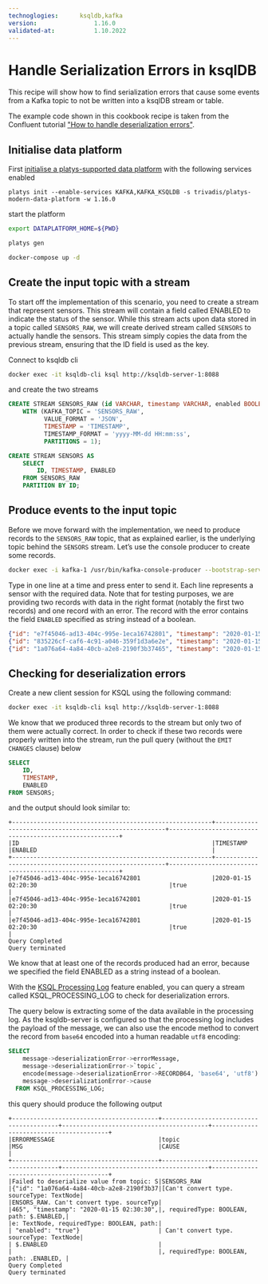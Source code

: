 ```yaml
---
technoglogies:      ksqldb,kafka
version:				1.16.0
validated-at:			1.10.2022
---
```


# Handle Serialization Errors in ksqlDB

This recipe will show how to find serialization errors that cause some events from a Kafka topic to not be written into a ksqlDB stream or table.

The example code shown in this cookbook recipe is taken from the Confluent tutorial ["How to handle deserialization errors"](https://developer.confluent.io/tutorials/handling-deserialization-errors/ksql.html).

## Initialise data platform

First [initialise a platys-supported data platform](../documentation/getting-started.md) with the following services enabled

```
platys init --enable-services KAFKA,KAFKA_KSQLDB -s trivadis/platys-modern-data-platform -w 1.16.0
```

start the platform

```bash
export DATAPLATFORM_HOME=${PWD}

platys gen

docker-compose up -d
```

## Create the input topic with a stream

To start off the implementation of this scenario, you need to create a stream that represent sensors. This stream will contain a field called ENABLED to indicate the status of the sensor. While this stream acts upon data stored in a topic called `SENSORS_RAW`, we will create derived stream called `SENSORS` to actually handle the sensors. This stream simply copies the data from the previous stream, ensuring that the ID field is used as the key.

Connect to ksqldb cli

```bash
docker exec -it ksqldb-cli ksql http://ksqldb-server-1:8088
```

and create the two streams

```sql
CREATE STREAM SENSORS_RAW (id VARCHAR, timestamp VARCHAR, enabled BOOLEAN)
    WITH (KAFKA_TOPIC = 'SENSORS_RAW',
          VALUE_FORMAT = 'JSON',
          TIMESTAMP = 'TIMESTAMP',
          TIMESTAMP_FORMAT = 'yyyy-MM-dd HH:mm:ss',
          PARTITIONS = 1);

CREATE STREAM SENSORS AS
    SELECT
        ID, TIMESTAMP, ENABLED
    FROM SENSORS_RAW
    PARTITION BY ID;

```

##  Produce events to the input topic 

Before we move forward with the implementation, we need to produce records to the `SENSORS_RAW` topic, that as explained earlier, is the underlying topic behind the `SENSORS` stream. Let’s use the console producer to create some records.

```bash
docker exec -i kafka-1 /usr/bin/kafka-console-producer --bootstrap-server kafka-1:19092 --topic SENSORS_RAW
```

Type in one line at a time and press enter to send it. Each line represents a sensor with the required data. Note that for testing purposes, we are providing two records with data in the right format (notably the first two records) and one record with an error. The record with the error contains the field `ENABLED` specified as string instead of a boolean. 

```json
{"id": "e7f45046-ad13-404c-995e-1eca16742801", "timestamp": "2020-01-15 02:20:30", "enabled": true}
{"id": "835226cf-caf6-4c91-a046-359f1d3a6e2e", "timestamp": "2020-01-15 02:25:30", "enabled": true}
{"id": "1a076a64-4a84-40cb-a2e8-2190f3b37465", "timestamp": "2020-01-15 02:30:30", "enabled": "true"}
```

## Checking for deserialization errors 

Create a new client session for KSQL using the following command:

```bash
docker exec -it ksqldb-cli ksql http://ksqldb-server-1:8088
```

We know that we produced three records to the stream but only two of them were actually correct. In order to check if these two records were properly written into the stream, run the pull query (without the `EMIT CHANGES` clause) below

```sql
SELECT
    ID,
    TIMESTAMP,
    ENABLED
FROM SENSORS;
```

and the output should look similar to:

```
+--------------------------------------------------------+--------------------------------------------------------+--------------------------------------------------------+
|ID                                                      |TIMESTAMP                                               |ENABLED                                                 |
+--------------------------------------------------------+--------------------------------------------------------+--------------------------------------------------------+
|e7f45046-ad13-404c-995e-1eca16742801                    |2020-01-15 02:20:30                                     |true                                                    |
|e7f45046-ad13-404c-995e-1eca16742801                    |2020-01-15 02:20:30                                     |true                                                    |
|e7f45046-ad13-404c-995e-1eca16742801                    |2020-01-15 02:20:30                                     |true                                                    |
Query Completed
Query terminated
```

We know that at least one of the records produced had an error, because we specified the field ENABLED as a string instead of a boolean. 

With the [KSQL Processing Log](https://docs.ksqldb.io/en/latest/reference/processing-log) feature enabled, you can query a stream called KSQL_PROCESSING_LOG to check for deserialization errors.

The query below is extracting some of the data available in the processing log. As the ksqldb-server is configured so that the processing log includes the payload of the message, we can also use the encode method to convert the record from `base64` encoded into a human readable `utf8` encoding:

```sql
SELECT
    message->deserializationError->errorMessage,
    message->deserializationError->`topic`,
    encode(message->deserializationError->RECORDB64, 'base64', 'utf8') AS MSG,
    message->deserializationError->cause
  FROM KSQL_PROCESSING_LOG;
```

this query should produce the following output

```
+-----------------------------------------+-----------------------------------------+-----------------------------------------+-----------------------------------------+
|ERRORMESSAGE                             |topic                                    |MSG                                      |CAUSE                                    |
+-----------------------------------------+-----------------------------------------+-----------------------------------------+-----------------------------------------+
|Failed to deserialize value from topic: S|SENSORS_RAW                              |{"id": "1a076a64-4a84-40cb-a2e8-2190f3b37|[Can't convert type. sourceType: TextNode|
|ENSORS_RAW. Can't convert type. sourceTyp|                                         |465", "timestamp": "2020-01-15 02:30:30",|, requiredType: BOOLEAN, path: $.ENABLED,|
|e: TextNode, requiredType: BOOLEAN, path:|                                         | "enabled": "true"}                      | Can't convert type. sourceType: TextNode|
| $.ENABLED                               |                                         |                                         |, requiredType: BOOLEAN, path: .ENABLED, |
Query Completed
Query terminated
```



